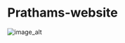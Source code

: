 # Prathams-website
![image_alt](\"https://github.com/user-attachments/assets/ceb22975-cf88-46c7-b11c-40282d65904d") 
